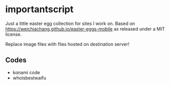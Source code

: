 # importantscript
Just a little easter egg collection for sites I work on. Based on https://weichiachang.github.io/easter-eggs-mobile as released under a MIT license.

Replace image files with files hosted on destination server!

## Codes
- konami code
- whoisbestwaifu

